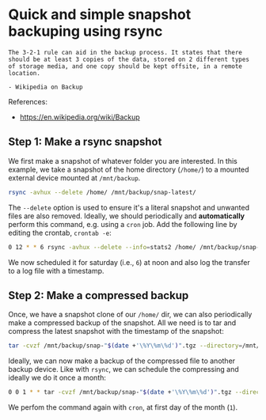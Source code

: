 # Quick and simple snapshot backuping using rsync

    The 3-2-1 rule can aid in the backup process. It states that there should be at least 3 copies of the data, stored on 2 different types of storage media, and one copy should be kept offsite, in a remote location.

    - Wikipedia on Backup

References:

- https://en.wikipedia.org/wiki/Backup


## Step 1: Make a rsync snapshot

We first make a snapshot of whatever folder you are interested. In this example, we take a snapshot of the home directory (`/home/`) to a mounted external device mounted at `/mnt/backup`.

```bash
rsync -avhux --delete /home/ /mnt/backup/snap-latest/
```

The `--delete` option is used to ensure it's a literal snapshot and unwanted files are also removed. Ideally, we should periodically and **automatically** perform this command, e.g. using a `cron` job. Add the following line by editing the crontab, `crontab -e`:

```bash
0 12 * * 6 rsync -avhux --delete --info=stats2 /home/ /mnt/backup/snap-latest/ >/mnt/backup/logs/snap-"$(date +'\%Y\%m\%d')".log 2>&1
```

We now scheduled it for saturday (i.e., `6`) at noon and also log the transfer to a log file with a timestamp.

## Step 2: Make a compressed backup

Once, we have a snapshot clone of our `/home/` dir, we can also periodically make a compressed backup of the snapshot. All we need is to tar and compress the latest snapshot with the timestamp of the snapshot:

```bash
tar -cvzf /mnt/backup/snap-"$(date +'\%Y\%m\%d')".tgz --directory=/mnt/backup/snap-latest/ .
```

Ideally, we can now make a backup of the compressed file to another backup device. Like with `rsync`, we can schedule the compressing and ideally we do it once a month:

```bash
0 0 1 * * tar -cvzf /mnt/backup/snap-"$(date +'\%Y\%m\%d')".tgz --directory=/mnt/backup/snap-latest/ . >/mnt/backup/logs/tar-"$(date +'\%Y\%m\%d')".log 2>&1
```

We perfom the command again with `cron`, at first day of the month (`1`).
